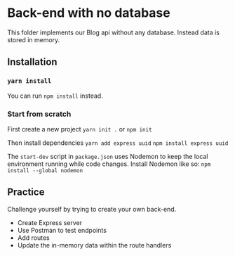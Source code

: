 # Back-end with no database
This folder implements our Blog api without any database. Instead data is stored in memory.

## Installation
### `yarn install`
You can run `npm install` instead.

### Start from scratch
First create a new project
```yarn init .```
or
```npm init```

Then install dependencies
```yarn add express uuid```
```npm install express uuid```

The `start-dev` script in `package.json` uses Nodemon to keep the local environment running while code changes. Install Nodemon like so:
```npm install --global nodemon```

## Practice
Challenge yourself by trying to create your own back-end.

- Create Express server
- Use Postman to test endpoints
- Add routes
- Update the in-memory data within the route handlers
